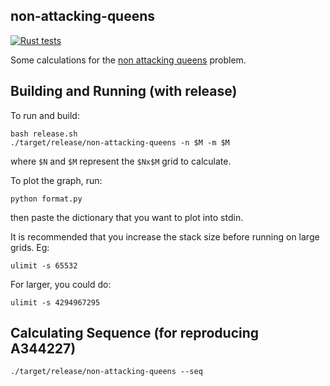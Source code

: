 ## non-attacking-queens
[![Rust tests](https://github.com/InnovativeInventor/non-attacking-queens/actions/workflows/test.yaml/badge.svg)](https://github.com/InnovativeInventor/non-attacking-queens/actions/workflows/test.yaml)

Some calculations for the [non attacking queens](https://www.maa.org/sites/default/files/may_2006_-_noon55524.pdf) problem.

## Building and Running (with release)
To run and build:
```
bash release.sh
./target/release/non-attacking-queens -n $M -m $M
```
where `$N` and `$M` represent the `$Nx$M` grid to calculate.

To plot the graph, run:
```
python format.py
```
then paste the dictionary that you want to plot into stdin.

It is recommended that you increase the stack size before running on large grids. Eg:
```
ulimit -s 65532
```
For larger, you could do:
```
ulimit -s 4294967295
```

## Calculating Sequence (for reproducing A344227)
```
./target/release/non-attacking-queens --seq
```
